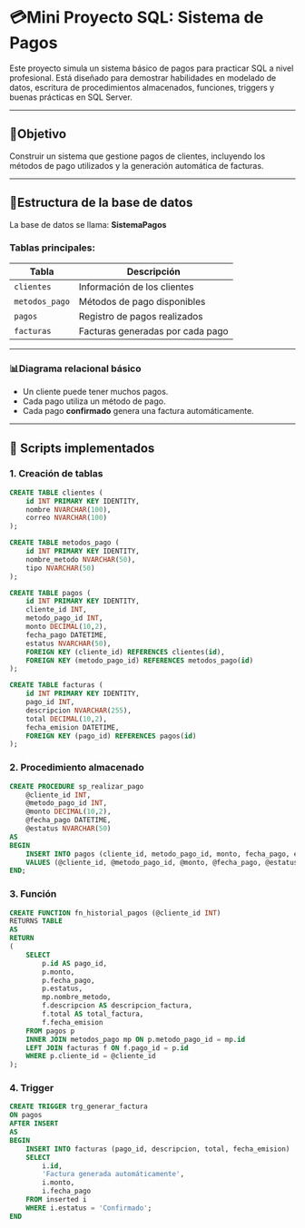 # 💳Mini Proyecto SQL: Sistema de Pagos

Este proyecto simula un sistema básico de pagos para practicar SQL a nivel profesional. Está diseñado para demostrar habilidades en modelado de datos, escritura de procedimientos almacenados, funciones, triggers y buenas prácticas en SQL Server.

---

## 📌Objetivo

Construir un sistema que gestione pagos de clientes, incluyendo los métodos de pago utilizados y la generación automática de facturas.

---

## 🧱Estructura de la base de datos

La base de datos se llama: **SistemaPagos**

### Tablas principales:

| Tabla          | Descripción                            |
|----------------|----------------------------------------|
| `clientes`     | Información de los clientes            |
| `metodos_pago` | Métodos de pago disponibles            |
| `pagos`        | Registro de pagos realizados           |
| `facturas`     | Facturas generadas por cada pago       |

---

### 📊Diagrama relacional básico

- Un cliente puede tener muchos pagos.
- Cada pago utiliza un método de pago.
- Cada pago **confirmado** genera una factura automáticamente.

---

## 🔧 Scripts implementados

### 1. Creación de tablas

```sql
CREATE TABLE clientes (
    id INT PRIMARY KEY IDENTITY,
    nombre NVARCHAR(100),
    correo NVARCHAR(100)
);

CREATE TABLE metodos_pago (
    id INT PRIMARY KEY IDENTITY,
    nombre_metodo NVARCHAR(50),
    tipo NVARCHAR(50)
);

CREATE TABLE pagos (
    id INT PRIMARY KEY IDENTITY,
    cliente_id INT,
    metodo_pago_id INT,
    monto DECIMAL(10,2),
    fecha_pago DATETIME,
    estatus NVARCHAR(50),
    FOREIGN KEY (cliente_id) REFERENCES clientes(id),
    FOREIGN KEY (metodo_pago_id) REFERENCES metodos_pago(id)
);

CREATE TABLE facturas (
    id INT PRIMARY KEY IDENTITY,
    pago_id INT,
    descripcion NVARCHAR(255),
    total DECIMAL(10,2),
    fecha_emision DATETIME,
    FOREIGN KEY (pago_id) REFERENCES pagos(id)
);

```
### 2. Procedimiento almacenado

```sql
CREATE PROCEDURE sp_realizar_pago
    @cliente_id INT,
    @metodo_pago_id INT,
    @monto DECIMAL(10,2),
    @fecha_pago DATETIME,
    @estatus NVARCHAR(50)
AS
BEGIN
    INSERT INTO pagos (cliente_id, metodo_pago_id, monto, fecha_pago, estatus)
    VALUES (@cliente_id, @metodo_pago_id, @monto, @fecha_pago, @estatus);
END;

```

### 3. Función

```sql
CREATE FUNCTION fn_historial_pagos (@cliente_id INT)
RETURNS TABLE
AS
RETURN
(
    SELECT 
        p.id AS pago_id,
        p.monto,
        p.fecha_pago,
        p.estatus,
        mp.nombre_metodo,
        f.descripcion AS descripcion_factura,
        f.total AS total_factura,
        f.fecha_emision
    FROM pagos p
    INNER JOIN metodos_pago mp ON p.metodo_pago_id = mp.id
    LEFT JOIN facturas f ON f.pago_id = p.id
    WHERE p.cliente_id = @cliente_id
);

```

### 4. Trigger
```sql
CREATE TRIGGER trg_generar_factura
ON pagos
AFTER INSERT
AS
BEGIN
    INSERT INTO facturas (pago_id, descripcion, total, fecha_emision)
    SELECT 
        i.id,
        'Factura generada automáticamente',
        i.monto,
        i.fecha_pago
    FROM inserted i
    WHERE i.estatus = 'Confirmado';
END

